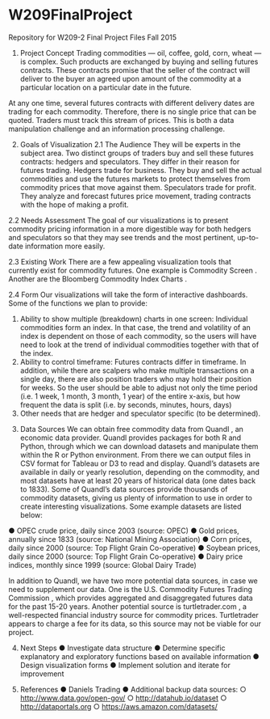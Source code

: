 # W209FinalProject
Repository for W209-2 Final Project Files Fall 2015

1. Project Concept
Trading commodities — oil, coffee, gold, corn, wheat — is complex. Such products are
exchanged by buying and selling futures contracts. These contracts promise that the seller of
the contract will deliver to the buyer an agreed upon amount of the commodity at a particular
location on a particular date in the future.

At any one time, several futures contracts with different delivery dates are trading for each
commodity. Therefore, there is no single price that can be quoted. Traders must track this
stream of prices. This is both a data manipulation challenge and an information processing
challenge.

2. Goals of Visualization
2.1 The Audience
They will be experts in the subject area. Two distinct groups of traders buy and sell these
futures contracts: hedgers and speculators. They differ in their reason for futures trading.
Hedgers trade for business. They buy and sell the actual commodities and use the futures
markets to protect themselves from commodity prices that move against them. Speculators
trade for profit. They analyze and forecast futures price movement, trading contracts with the
hope of making a profit.

2.2 Needs Assessment
The goal of our visualizations is to present commodity pricing information in a more digestible
way for both hedgers and speculators so that they may see trends and the most pertinent,
up-to-date information more easily.

2.3 Existing Work
There are a few appealing visualization tools that currently exist for commodity futures. One
example is Commodity Screen . Another are the Bloomberg Commodity Index Charts .

2.4 Form
Our visualizations will take the form of interactive dashboards. Some of the functions we plan
to provide:
1) Ability to show multiple (breakdown) charts in one screen: Individual commodities form
an index. In that case, the trend and volatility of an index is dependent on those of each
commodity, so the users will have need to look at the trend of individual commodities
together with that of the index.
2) Ability to control timeframe: Futures contracts differ in timeframe. In addition, while
there are scalpers who make multiple transactions on a single day, there are also
position traders who may hold their position for weeks. So the user should be able to 
adjust not only the time period (i.e. 1 week, 1 month, 3 month, 1 year) of the entire
x-axis, but how frequent the data is split (i.e. by seconds, minutes, hours, days)
3) Other needs that are hedger and speculator specific (to be determined).

3. Data Sources
We can obtain free commodity data from Quandl , an economic data provider. Quandl provides
packages for both R and Python, through which we can download datasets and manipulate
them within the R or Python environment. From there we can output files in CSV format for
Tableau or D3 to read and display.
Quandl’s datasets are available in daily or yearly resolution, depending on the commodity, and
most datasets have at least 20 years of historical data (one dates back to 1833). Some of
Quandl’s data sources provide thousands of commodity datasets, giving us plenty of
information to use in order to create interesting visualizations. Some example datasets are
listed below:

● OPEC crude price, daily since 2003 (source: OPEC)
● Gold prices, annually since 1833 (source: National Mining Association)
● Corn prices, daily since 2000 (source: Top Flight Grain Co-operative)
● Soybean prices, daily since 2000 (source: Top Flight Grain Co-operative)
● Dairy price indices, monthly since 1999 (source: Global Dairy Trade)

In addition to Quandl, we have two more potential data sources, in case we need to
supplement our data. One is the U.S. Commodity Futures Trading Commission , which provides
aggregated and disaggregated futures data for the past 15-20 years. Another potential source is
turtletrader.com , a well-respected financial industry source for commodity prices. Turtletrader
appears to charge a fee for its data, so this source may not be viable for our project.

4. Next Steps
● Investigate data structure
● Determine specific explanatory and exploratory functions based on available
information
● Design visualization forms
● Implement solution and iterate for improvement

5. References
● Daniels Trading
● Additional backup data sources:
○ http://www.data.gov/open-gov/
○ http://datahub.io/dataset
○ http://dataportals.org
○ https://aws.amazon.com/datasets/




